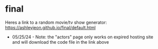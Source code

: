 # final
Heres a link to a random movie/tv show generator: https://ashleyjeon.github.io/final/default.html
* 05/25/24 - Note: the "actors" page only works on expired hosting site and will download the code file in the link above
